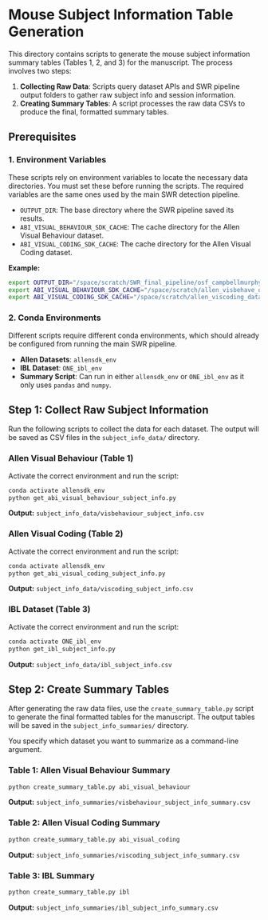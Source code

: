 # Mouse Subject Information Table Generation

This directory contains scripts to generate the mouse subject information summary tables (Tables 1, 2, and 3) for the manuscript. The process involves two steps:
1.  **Collecting Raw Data**: Scripts query dataset APIs and SWR pipeline output folders to gather raw subject info and session information.
2.  **Creating Summary Tables**: A script processes the raw data CSVs to produce the final, formatted summary tables.

## Prerequisites

### 1. Environment Variables
These scripts rely on environment variables to locate the necessary data directories. You must set these before running the scripts. The required variables are the same ones used by the main SWR detection pipeline.

- `OUTPUT_DIR`: The base directory where the SWR pipeline saved its results.
- `ABI_VISUAL_BEHAVIOUR_SDK_CACHE`: The cache directory for the Allen Visual Behaviour dataset.
- `ABI_VISUAL_CODING_SDK_CACHE`: The cache directory for the Allen Visual Coding dataset.

**Example:**
```bash
export OUTPUT_DIR="/space/scratch/SWR_final_pipeline/osf_campbellmurphy2025_v2_final"
export ABI_VISUAL_BEHAVIOUR_SDK_CACHE="/space/scratch/allen_visbehave_data"
export ABI_VISUAL_CODING_SDK_CACHE="/space/scratch/allen_viscoding_data"
```

### 2. Conda Environments
Different scripts require different conda environments, which should already be configured from running the main SWR pipeline.

- **Allen Datasets**: `allensdk_env`
- **IBL Dataset**: `ONE_ibl_env`
- **Summary Script**: Can run in either `allensdk_env` or `ONE_ibl_env` as it only uses `pandas` and `numpy`.

## Step 1: Collect Raw Subject Information

Run the following scripts to collect the data for each dataset. The output will be saved as CSV files in the `subject_info_data/` directory.

### Allen Visual Behaviour (Table 1)
Activate the correct environment and run the script:
```bash
conda activate allensdk_env
python get_abi_visual_behaviour_subject_info.py
```
**Output:** `subject_info_data/visbehaviour_subject_info.csv`

### Allen Visual Coding (Table 2)
Activate the correct environment and run the script:
```bash
conda activate allensdk_env
python get_abi_visual_coding_subject_info.py
```
**Output:** `subject_info_data/viscoding_subject_info.csv`

### IBL Dataset (Table 3)
Activate the correct environment and run the script:
```bash
conda activate ONE_ibl_env
python get_ibl_subject_info.py
```
**Output:** `subject_info_data/ibl_subject_info.csv`


## Step 2: Create Summary Tables

After generating the raw data files, use the `create_summary_table.py` script to generate the final formatted tables for the manuscript. The output tables will be saved in the `subject_info_summaries/` directory.

You specify which dataset you want to summarize as a command-line argument.

### Table 1: Allen Visual Behaviour Summary
```bash
python create_summary_table.py abi_visual_behaviour
```
**Output:** `subject_info_summaries/visbehaviour_subject_info_summary.csv`

### Table 2: Allen Visual Coding Summary
```bash
python create_summary_table.py abi_visual_coding
```
**Output:** `subject_info_summaries/viscoding_subject_info_summary.csv`

### Table 3: IBL Summary
```bash
python create_summary_table.py ibl
```
**Output:** `subject_info_summaries/ibl_subject_info_summary.csv` 